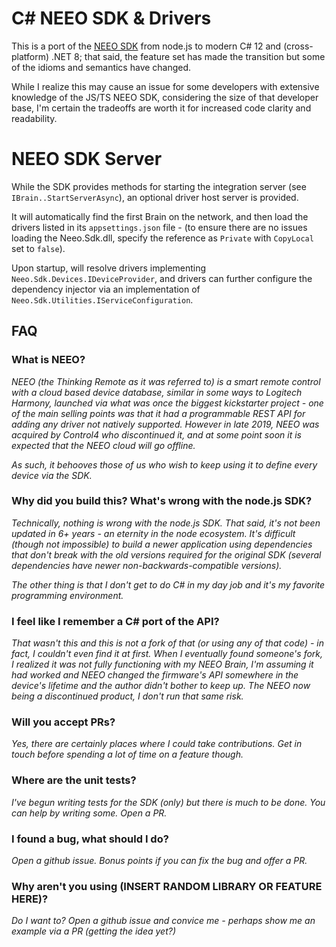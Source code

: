 # C# NEEO SDK & Drivers

This is a port of the [NEEO SDK](https://github.com/NEEOInc/neeo-sdk) from node.js to modern C# 12 and (cross-platform) .NET 8; that said, the feature set has made the transition but some of the idioms and semantics have changed.  

While I realize this may cause an issue for some developers with extensive knowledge of the JS/TS NEEO SDK, considering the size of that developer base, I'm certain the tradeoffs are worth it for increased code clarity and readability.

# NEEO SDK Server

While the SDK provides methods for starting the integration server (see `IBrain..StartServerAsync`), an optional driver host server is provided. 

It will automatically find the first Brain on the network, and then load the drivers listed in its `appsettings.json` file - (to ensure there are no issues loading the Neeo.Sdk.dll, specify the reference as `Private` with `CopyLocal` set to `false`).

Upon startup, will resolve drivers implementing `Neeo.Sdk.Devices.IDeviceProvider`, and drivers can further configure the dependency injector via an implementation of `Neeo.Sdk.Utilities.IServiceConfiguration`.

## FAQ

### What is NEEO?

*NEEO (the Thinking Remote as it was referred to) is a smart remote control with a cloud based device database, similar in some ways to Logitech Harmony, launched via what was once the biggest kickstarter project - one of the main selling points was that it had a programmable REST API for adding any driver not natively supported.  However in late 2019, NEEO was acquired by Control4 who discontinued it, and at some point soon it is expected that the NEEO cloud will go offline.*

*As such, it behooves those of us who wish to keep using it to define every device via the SDK.*

### Why did you build this? What's wrong with the node.js SDK?

*Technically, nothing is wrong with the node.js SDK. That said, it's not been updated in 6+ years - an eternity in the node ecosystem. It's difficult (though not impossible) to build a newer application using dependencies that don't break with the old versions required for the original SDK (several dependencies have newer non-backwards-compatible versions).*

*The other thing is that I don't get to do C# in my day job and it's my favorite programming environment.*

### I feel like I remember a C# port of the API?

*That wasn't this and this is not a fork of that (or using any of that code) - in fact, I couldn't even find it at first. When I eventually found someone's fork, I realized it was not fully functioning with my NEEO Brain, I'm assuming it had worked and NEEO changed the firmware's API somewhere in the device's lifetime and the author didn't bother to keep up. The NEEO now being a discontinued product, I don't run that same risk.*

### Will you accept PRs?

*Yes, there are certainly places where I could take contributions. Get in touch before spending a lot of time on a feature though.*

### Where are the unit tests?

*I've begun writing tests for the SDK (only) but there is much to be done. You can help by writing some. Open a PR.*

### I found a bug, what should I do?

*Open a github issue. Bonus points if you can fix the bug and offer a PR.*

### Why aren't you using (INSERT RANDOM LIBRARY OR FEATURE HERE)?

*Do I want to? Open a github issue and convice me - perhaps show me an example via a PR (getting the idea yet?)*
